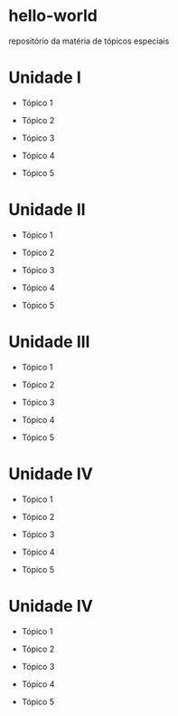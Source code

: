 # hello-world
repositório da matéria de tópicos especiais

# Unidade I

- Tópico 1

- Tópico 2

- Tópico 3

- Tópico 4

- Tópico 5

# Unidade II

- Tópico 1

- Tópico 2

- Tópico 3

- Tópico 4

- Tópico 5


# Unidade III

- Tópico 1

- Tópico 2

- Tópico 3

- Tópico 4

- Tópico 5


# Unidade IV

- Tópico 1

- Tópico 2

- Tópico 3

- Tópico 4

- Tópico 5


# Unidade IV

- Tópico 1

- Tópico 2

- Tópico 3

- Tópico 4

- Tópico 5